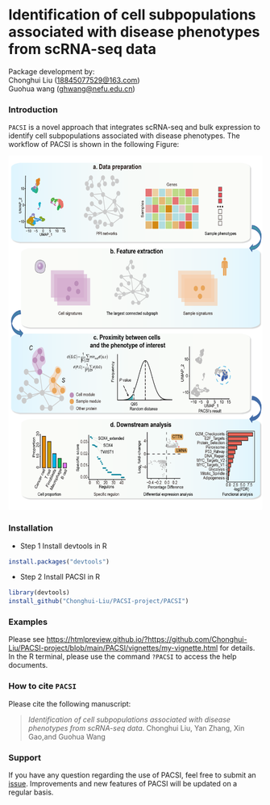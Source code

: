 # Identification of cell subpopulations associated with disease phenotypes from scRNA-seq data
Package development by: <br>Chonghui Liu (18845077529@163.com) <br>Guohua wang (ghwang@nefu.edu.cn)

### Introduction ###
`PACSI` is a novel approach that integrates scRNA-seq and bulk expression to identify cell subpopulations associated with disease phenotypes. The workflow of PACSI is shown in the following Figure:


<p align="center">
<img src=PACSI_workflow.png height="702" width="600">
</p>



### Installation ###
* Step 1 Install devtools in R
```R
install.packages("devtools")
```
* Step 2 Install PACSI in R
```R
library(devtools)
install_github("Chonghui-Liu/PACSI-project/PACSI")
```
### Examples ###
Please see https://htmlpreview.github.io/?https://github.com/Chonghui-Liu/PACSI-project/blob/main/PACSI/vignettes/my-vignette.html for details. In the R terminal, please use the command `?PACSI` to access the help documents.


### How to cite `PACSI` ###
Please cite the following manuscript:

> *Identification of cell subpopulations associated with disease phenotypes from scRNA-seq data*. 
Chonghui Liu, Yan Zhang, Xin Gao,and Guohua Wang<br />

### Support ##
If you have any question regarding the use of PACSI, feel free to submit an [issue](https://github.com/Chonghui-Liu/PACSI-porject/issues).
Improvements and new features of PACSI will be updated on a regular basis.
